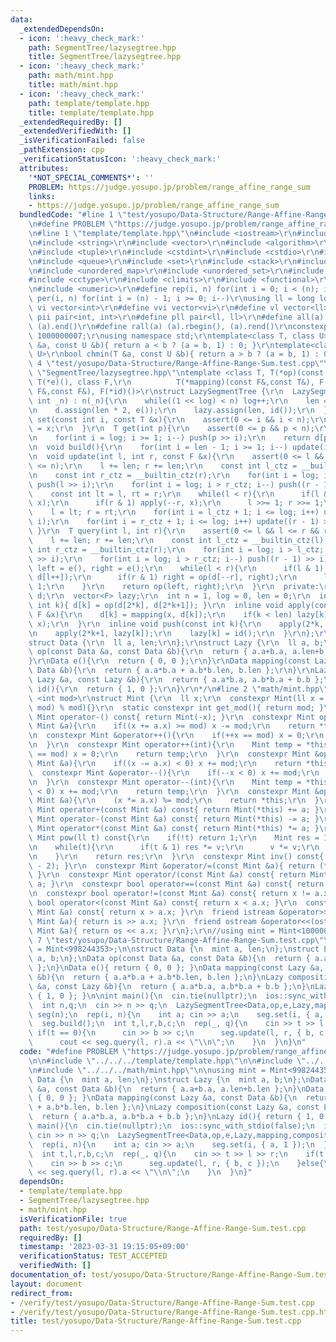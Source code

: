 ```yaml
---
data:
  _extendedDependsOn:
  - icon: ':heavy_check_mark:'
    path: SegmentTree/lazysegtree.hpp
    title: SegmentTree/lazysegtree.hpp
  - icon: ':heavy_check_mark:'
    path: math/mint.hpp
    title: math/mint.hpp
  - icon: ':heavy_check_mark:'
    path: template/template.hpp
    title: template/template.hpp
  _extendedRequiredBy: []
  _extendedVerifiedWith: []
  _isVerificationFailed: false
  _pathExtension: cpp
  _verificationStatusIcon: ':heavy_check_mark:'
  attributes:
    '*NOT_SPECIAL_COMMENTS*': ''
    PROBLEM: https://judge.yosupo.jp/problem/range_affine_range_sum
    links:
    - https://judge.yosupo.jp/problem/range_affine_range_sum
  bundledCode: "#line 1 \"test/yosupo/Data-Structure/Range-Affine-Range-Sum.test.cpp\"\
    \n#define PROBLEM \"https://judge.yosupo.jp/problem/range_affine_range_sum\"\n\
    \n#line 1 \"template/template.hpp\"\n#include <iostream>\r\n#include <cmath>\r\
    \n#include <string>\r\n#include <vector>\r\n#include <algorithm>\r\n#include <utility>\r\
    \n#include <tuple>\r\n#include <cstdint>\r\n#include <cstdio>\r\n#include <map>\r\
    \n#include <queue>\r\n#include <set>\r\n#include <stack>\r\n#include <deque>\r\
    \n#include <unordered_map>\r\n#include <unordered_set>\r\n#include <bitset>\r\n\
    #include <cctype>\r\n#include <climits>\r\n#include <functional>\r\n#include <cassert>\r\
    \n#include <numeric>\r\n#define rep(i, n) for(int i = 0; i < (n); i++)\r\n#define\
    \ per(i, n) for(int i = (n) - 1; i >= 0; i--)\r\nusing ll = long long;\r\n#define\
    \ vi vector<int>\r\n#define vvi vector<vi>\r\n#define vl vector<ll>\r\n#define\
    \ pii pair<int, int>\r\n#define pll pair<ll, ll>\r\n#define all(a) (a).begin(),\
    \ (a).end()\r\n#define rall(a) (a).rbegin(), (a).rend()\r\nconstexpr int mod =\
    \ 1000000007;\r\nusing namespace std;\r\ntemplate<class T, class U>\r\nbool chmax(T\
    \ &a, const U &b){ return a < b ? (a = b, 1) : 0; }\r\ntemplate<class T, class\
    \ U>\r\nbool chmin(T &a, const U &b){ return a > b ? (a = b, 1) : 0; }\n#line\
    \ 4 \"test/yosupo/Data-Structure/Range-Affine-Range-Sum.test.cpp\"\n\n#line 1\
    \ \"SegmentTree/lazysegtree.hpp\"\ntemplate <class T, T(*op)(const T&,const T&),\
    \ T(*e)(), class F,\r\n          T(*mapping)(const F&,const T&), F(*composition)(const\
    \ F&,const F&), F(*id)()>\r\nstruct LazySegmentTree {\r\n  LazySegmentTree(const\
    \ int _n) : n(_n){\r\n    while((1 << log) < n) log++;\r\n    len = 1 << log;\r\
    \n    d.assign(len * 2, e());\r\n    lazy.assign(len, id());\r\n  }\r\n  void\
    \ set(const int i, const T &x){\r\n    assert(0 <= i && i < n);\r\n    d[i + len]\
    \ = x;\r\n  }\r\n  T get(int p){\r\n    assert(0 <= p && p < n);\r\n    p += len;\r\
    \n    for(int i = log; i >= 1; i--) push(p >> i);\r\n    return d[p];\r\n  }\r\
    \n  void build(){\r\n    for(int i = len - 1; i >= 1; i--) update(i);\r\n  }\r\
    \n  void update(int l, int r, const F &x){\r\n    assert(0 <= l && l <= r && r\
    \ <= n);\r\n    l += len; r += len;\r\n    const int l_ctz = __builtin_ctz(l);\r\
    \n    const int r_ctz = __builtin_ctz(r);\r\n    for(int i = log; i > l_ctz; i--)\
    \ push(l >> i);\r\n    for(int i = log; i > r_ctz; i--) push((r - 1) >> i);\r\n\
    \    const int lt = l, rt = r;\r\n    while(l < r){\r\n      if(l & 1) apply(l++,\
    \ x);\r\n      if(r & 1) apply(--r, x);\r\n      l >>= 1; r >>= 1;\r\n    }\r\n\
    \    l = lt; r = rt;\r\n    for(int i = l_ctz + 1; i <= log; i++) update(l >>\
    \ i);\r\n    for(int i = r_ctz + 1; i <= log; i++) update((r - 1) >> i);\r\n \
    \ }\r\n  T query(int l, int r){\r\n    assert(0 <= l && l <= r && r <= n);\r\n\
    \    l += len; r += len;\r\n    const int l_ctz = __builtin_ctz(l);\r\n    const\
    \ int r_ctz = __builtin_ctz(r);\r\n    for(int i = log; i > l_ctz; i--) push(l\
    \ >> i);\r\n    for(int i = log; i > r_ctz; i--) push((r - 1) >> i);\r\n    T\
    \ left = e(), right = e();\r\n    while(l < r){\r\n      if(l & 1) left = op(left,\
    \ d[l++]);\r\n      if(r & 1) right = op(d[--r], right);\r\n      l >>= 1; r >>=\
    \ 1;\r\n    }\r\n    return op(left, right);\r\n  }\r\n  private:\r\n  vector<T>\
    \ d;\r\n  vector<F> lazy;\r\n  int n = 1, log = 0, len = 0;\r\n  inline void update(const\
    \ int k){ d[k] = op(d[2*k], d[2*k+1]); }\r\n  inline void apply(const int k, const\
    \ F &x){\r\n    d[k] = mapping(x, d[k]);\r\n    if(k < len) lazy[k] = composition(lazy[k],\
    \ x);\r\n  }\r\n  inline void push(const int k){\r\n    apply(2*k, lazy[k]);\r\
    \n    apply(2*k+1, lazy[k]);\r\n    lazy[k] = id();\r\n  }\r\n};\r\n\r\n/*\r\n\
    struct Data {\r\n  ll a, len;\r\n};\r\nstruct Lazy {\r\n  ll a, b;\r\n};\r\nData\
    \ op(const Data &a, const Data &b){\r\n  return { a.a+b.a, a.len+b.len };\r\n\
    }\r\nData e(){\r\n  return { 0, 0 };\r\n}\r\nData mapping(const Lazy &a, const\
    \ Data &b){\r\n  return { a.a*b.a + a.b*b.len, b.len };\r\n}\r\nLazy composition(const\
    \ Lazy &a, const Lazy &b){\r\n  return { a.a*b.a, a.b*b.a + b.b };\r\n}\r\nLazy\
    \ id(){\r\n  return { 1, 0 };\r\n}\r\n*/\n#line 2 \"math/mint.hpp\"\n\r\ntemplate\
    \ <int mod>\r\nstruct Mint {\r\n  ll x;\r\n  constexpr Mint(ll x = 0) : x((x +\
    \ mod) % mod){}\r\n  static constexpr int get_mod(){ return mod; }\r\n  constexpr\
    \ Mint operator-() const{ return Mint(-x); }\r\n  constexpr Mint operator+=(const\
    \ Mint &a){\r\n    if((x += a.x) >= mod) x -= mod;\r\n    return *this;\r\n  }\r\
    \n  constexpr Mint &operator++(){\r\n    if(++x == mod) x = 0;\r\n    return *this;\r\
    \n  }\r\n  constexpr Mint operator++(int){\r\n    Mint temp = *this;\r\n    if(++x\
    \ == mod) x = 0;\r\n    return temp;\r\n  }\r\n  constexpr Mint &operator-=(const\
    \ Mint &a){\r\n    if((x -= a.x) < 0) x += mod;\r\n    return *this;\r\n  }\r\n\
    \  constexpr Mint &operator--(){\r\n    if(--x < 0) x += mod;\r\n    return *this;\r\
    \n  }\r\n  constexpr Mint operator--(int){\r\n    Mint temp = *this;\r\n    if(--x\
    \ < 0) x += mod;\r\n    return temp;\r\n  }\r\n  constexpr Mint &operator*=(const\
    \ Mint &a){\r\n    (x *= a.x) %= mod;\r\n    return *this;\r\n  }\r\n  constexpr\
    \ Mint operator+(const Mint &a) const{ return Mint(*this) += a; }\r\n  constexpr\
    \ Mint operator-(const Mint &a) const{ return Mint(*this) -= a; }\r\n  constexpr\
    \ Mint operator*(const Mint &a) const{ return Mint(*this) *= a; }\r\n  constexpr\
    \ Mint pow(ll t) const{\r\n    if(!t) return 1;\r\n    Mint res = 1, v = *this;\r\
    \n    while(t){\r\n      if(t & 1) res *= v;\r\n      v *= v;\r\n      t >>= 1;\r\
    \n    }\r\n    return res;\r\n  }\r\n  constexpr Mint inv() const{ return pow(mod\
    \ - 2); }\r\n  constexpr Mint &operator/=(const Mint &a){ return (*this) *= a.inv();\
    \ }\r\n  constexpr Mint operator/(const Mint &a) const{ return Mint(*this) /=\
    \ a; }\r\n  constexpr bool operator==(const Mint &a) const{ return x == a.x; }\r\
    \n  constexpr bool operator!=(const Mint &a) const{ return x != a.x; }\r\n  constexpr\
    \ bool operator<(const Mint &a) const{ return x < a.x; }\r\n  constexpr bool operator>(const\
    \ Mint &a) const{ return x > a.x; }\r\n  friend istream &operator>>(istream &is,\
    \ Mint &a){ return is >> a.x; }\r\n  friend ostream &operator<<(ostream &os, const\
    \ Mint &a){ return os << a.x; }\r\n};\r\n//using mint = Mint<1000000007>;\n#line\
    \ 7 \"test/yosupo/Data-Structure/Range-Affine-Range-Sum.test.cpp\"\n\nusing mint\
    \ = Mint<998244353>;\n\nstruct Data {\n  mint a, len;\n};\nstruct Lazy {\n  mint\
    \ a, b;\n};\nData op(const Data &a, const Data &b){\n  return { a.a+b.a, a.len+b.len\
    \ };\n}\nData e(){ return { 0, 0 }; }\nData mapping(const Lazy &a, const Data\
    \ &b){\n  return { a.a*b.a + a.b*b.len, b.len };\n}\nLazy composition(const Lazy\
    \ &a, const Lazy &b){\n  return { a.a*b.a, a.b*b.a + b.b };\n}\nLazy id(){ return\
    \ { 1, 0 }; }\n\nint main(){\n  cin.tie(nullptr);\n  ios::sync_with_stdio(false);\n\
    \  int n,q;\n  cin >> n >> q;\n  LazySegmentTree<Data,op,e,Lazy,mapping,composition,id>\
    \ seg(n);\n  rep(i, n){\n    int a; cin >> a;\n    seg.set(i, { a, 1 });\n  }\n\
    \  seg.build();\n  int t,l,r,b,c;\n  rep(_, q){\n    cin >> t >> l >> r;\n   \
    \ if(t == 0){\n      cin >> b >> c;\n      seg.update(l, r, { b, c });\n    }else{\n\
    \      cout << seg.query(l, r).a << \"\\n\";\n    }\n  }\n}\n"
  code: "#define PROBLEM \"https://judge.yosupo.jp/problem/range_affine_range_sum\"\
    \n\n#include \"../../../template/template.hpp\"\n\n#include \"../../../SegmentTree/lazysegtree.hpp\"\
    \n#include \"../../../math/mint.hpp\"\n\nusing mint = Mint<998244353>;\n\nstruct\
    \ Data {\n  mint a, len;\n};\nstruct Lazy {\n  mint a, b;\n};\nData op(const Data\
    \ &a, const Data &b){\n  return { a.a+b.a, a.len+b.len };\n}\nData e(){ return\
    \ { 0, 0 }; }\nData mapping(const Lazy &a, const Data &b){\n  return { a.a*b.a\
    \ + a.b*b.len, b.len };\n}\nLazy composition(const Lazy &a, const Lazy &b){\n\
    \  return { a.a*b.a, a.b*b.a + b.b };\n}\nLazy id(){ return { 1, 0 }; }\n\nint\
    \ main(){\n  cin.tie(nullptr);\n  ios::sync_with_stdio(false);\n  int n,q;\n \
    \ cin >> n >> q;\n  LazySegmentTree<Data,op,e,Lazy,mapping,composition,id> seg(n);\n\
    \  rep(i, n){\n    int a; cin >> a;\n    seg.set(i, { a, 1 });\n  }\n  seg.build();\n\
    \  int t,l,r,b,c;\n  rep(_, q){\n    cin >> t >> l >> r;\n    if(t == 0){\n  \
    \    cin >> b >> c;\n      seg.update(l, r, { b, c });\n    }else{\n      cout\
    \ << seg.query(l, r).a << \"\\n\";\n    }\n  }\n}"
  dependsOn:
  - template/template.hpp
  - SegmentTree/lazysegtree.hpp
  - math/mint.hpp
  isVerificationFile: true
  path: test/yosupo/Data-Structure/Range-Affine-Range-Sum.test.cpp
  requiredBy: []
  timestamp: '2023-03-31 19:15:05+09:00'
  verificationStatus: TEST_ACCEPTED
  verifiedWith: []
documentation_of: test/yosupo/Data-Structure/Range-Affine-Range-Sum.test.cpp
layout: document
redirect_from:
- /verify/test/yosupo/Data-Structure/Range-Affine-Range-Sum.test.cpp
- /verify/test/yosupo/Data-Structure/Range-Affine-Range-Sum.test.cpp.html
title: test/yosupo/Data-Structure/Range-Affine-Range-Sum.test.cpp
---
```

